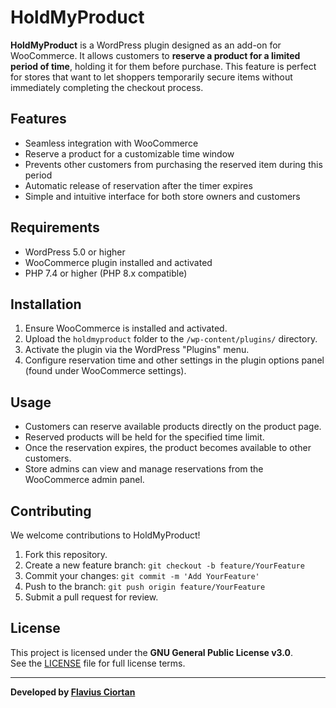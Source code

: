 # HoldMyProduct

**HoldMyProduct** is a WordPress plugin designed as an add-on for WooCommerce. It allows customers to **reserve a product for a limited period of time**, holding it for them before purchase. This feature is perfect for stores that want to let shoppers temporarily secure items without immediately completing the checkout process.

## Features

- Seamless integration with WooCommerce
- Reserve a product for a customizable time window
- Prevents other customers from purchasing the reserved item during this period
- Automatic release of reservation after the timer expires
- Simple and intuitive interface for both store owners and customers

## Requirements

- WordPress 5.0 or higher
- WooCommerce plugin installed and activated
- PHP 7.4 or higher (PHP 8.x compatible)

## Installation

1. Ensure WooCommerce is installed and activated.
2. Upload the `holdmyproduct` folder to the `/wp-content/plugins/` directory.
3. Activate the plugin via the WordPress "Plugins" menu.
4. Configure reservation time and other settings in the plugin options panel (found under WooCommerce settings).

## Usage

- Customers can reserve available products directly on the product page.
- Reserved products will be held for the specified time limit.
- Once the reservation expires, the product becomes available to other customers.
- Store admins can view and manage reservations from the WooCommerce admin panel.

## Contributing

We welcome contributions to HoldMyProduct!

1. Fork this repository.
2. Create a new feature branch: `git checkout -b feature/YourFeature`
3. Commit your changes: `git commit -m 'Add YourFeature'`
4. Push to the branch: `git push origin feature/YourFeature`
5. Submit a pull request for review.

## License

This project is licensed under the **GNU General Public License v3.0**.  
See the [LICENSE](LICENSE) file for full license terms.

---

**Developed by [Flavius Ciortan](https://github.com/Flavius-Ciortan)**
